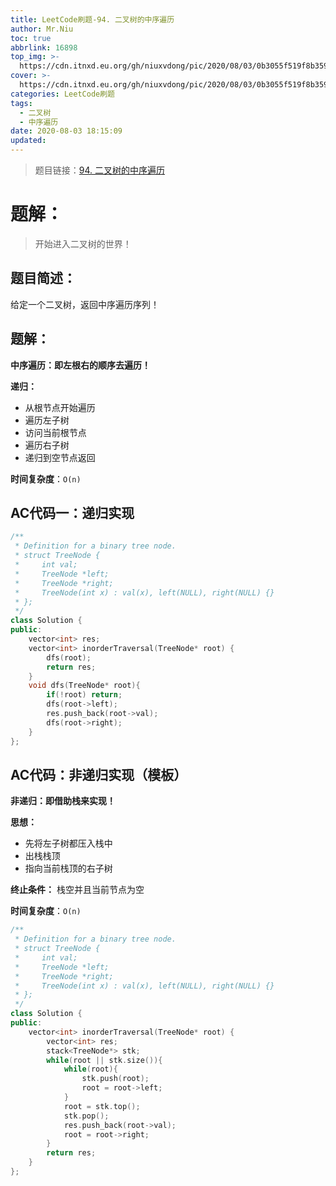 ```yaml
---
title: LeetCode刷题-94. 二叉树的中序遍历
author: Mr.Niu
toc: true
abbrlink: 16898
top_img: >-
  https://cdn.itnxd.eu.org/gh/niuxvdong/pic/2020/08/03/0b3055f519f8b35907802af52b89c5d7.png
cover: >-
  https://cdn.itnxd.eu.org/gh/niuxvdong/pic/2020/08/03/0b3055f519f8b35907802af52b89c5d7.png
categories: LeetCode刷题
tags:
  - 二叉树
  - 中序遍历
date: 2020-08-03 18:15:09
updated:
---
```








> 题目链接：[94. 二叉树的中序遍历](https://leetcode-cn.com/problems/binary-tree-inorder-traversal/)



# 题解：



> 开始进入二叉树的世界！



## 题目简述：

给定一个二叉树，返回中序遍历序列！

## 题解：

**中序遍历：即左根右的顺序去遍历！**



**递归：**

- 从根节点开始遍历
- 遍历左子树
- 访问当前根节点
- 遍历右子树
- 递归到空节点返回



**时间复杂度**：`O(n)`



## AC代码一：递归实现

```c++
/**
 * Definition for a binary tree node.
 * struct TreeNode {
 *     int val;
 *     TreeNode *left;
 *     TreeNode *right;
 *     TreeNode(int x) : val(x), left(NULL), right(NULL) {}
 * };
 */
class Solution {
public:
    vector<int> res;
    vector<int> inorderTraversal(TreeNode* root) {
        dfs(root);
        return res;
    }
    void dfs(TreeNode* root){
        if(!root) return;
        dfs(root->left);
        res.push_back(root->val);
        dfs(root->right);
    }
};
```



## AC代码：非递归实现（模板）



**非递归：即借助栈来实现！**



**思想：**

- 先将左子树都压入栈中
- 出栈栈顶
- 指向当前栈顶的右子树

**终止条件：** 栈空并且当前节点为空



**时间复杂度**：`O(n)`

```c++
/**
 * Definition for a binary tree node.
 * struct TreeNode {
 *     int val;
 *     TreeNode *left;
 *     TreeNode *right;
 *     TreeNode(int x) : val(x), left(NULL), right(NULL) {}
 * };
 */
class Solution {
public:
    vector<int> inorderTraversal(TreeNode* root) {
        vector<int> res;
        stack<TreeNode*> stk;
        while(root || stk.size()){
            while(root){
                stk.push(root);
                root = root->left;
            }
            root = stk.top();
            stk.pop();
            res.push_back(root->val);
            root = root->right;
        }
        return res;
    }
};
```

